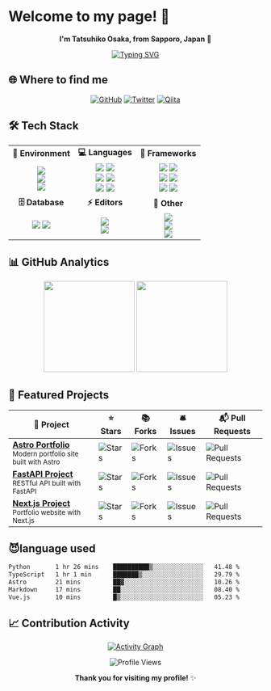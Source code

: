 # Welcome to my page! 👋

<div align="center">

**I'm Tatsuhiko Osaka, from Sapporo, Japan** 🗾

[![Typing SVG](https://readme-typing-svg.demolab.com?font=Fira+Code&pause=1000&color=58A6FF&center=true&vCenter=true&width=435&lines=Frontend+Developer;Backend+Engineer;Full+Stack+Developer;Always+learning+new+things)](https://git.io/typing-svg)

</div>


## 🌐 Where to find me

<div align="center">

[![GitHub](https://img.shields.io/badge/GitHub-%2312100E.svg?&style=for-the-badge&logo=Github&logoColor=white)](https://github.com/TA1851)
[![Twitter](https://img.shields.io/badge/twitter-%231DA1F2.svg?&style=for-the-badge&logo=twitter&logoColor=white)](https://x.com/darry6335)
[![Qiita](https://img.shields.io/badge/qiita-55C500.svg?&style=for-the-badge&logo=qiita&logoColor=white)](https://qiita.com/TA6335)

</div>


## 🛠️ Tech Stack

<table align="center">
  <tr>
    <td align="center"><strong>🏢 Environment</strong></td>
    <td align="center"><strong>💻 Languages</strong></td>
    <td align="center"><strong>🚀 Frameworks</strong></td>
  </tr>
  <tr>
    <td align="center">
      <img src="https://img.shields.io/badge/-Docker-2496ED?style=flat-square&logo=docker&logoColor=white">
      <br>
      <img src="https://img.shields.io/badge/-Git-F05032?style=flat-square&logo=git&logoColor=white">
      <br>
      <img src="https://img.shields.io/badge/-Vercel-000000?style=flat-square&logo=vercel&logoColor=white">
    </td>
    <td align="center">
      <img src="https://img.shields.io/badge/-HTML5-E34F26?style=flat-square&logo=html5&logoColor=white">
      <img src="https://img.shields.io/badge/-CSS3-1572B6?style=flat-square&logo=css3&logoColor=white">
      <br>
      <img src="https://img.shields.io/badge/-JavaScript-F7DF1E?style=flat-square&logo=javascript&logoColor=black">
      <img src="https://img.shields.io/badge/-TypeScript-3178C6?style=flat-square&logo=typescript&logoColor=white">
      <br>
      <img src="https://img.shields.io/badge/-Python-3776AB?style=flat-square&logo=python&logoColor=white">
      <img src="https://img.shields.io/badge/-Node.js-339933?style=flat-square&logo=nodedotjs&logoColor=white">
    </td>
    <td align="center">
      <img src="https://img.shields.io/badge/-React-61DAFB?style=flat-square&logo=react&logoColor=black">
      <img src="https://img.shields.io/badge/-Next.js-000000?style=flat-square&logo=nextdotjs&logoColor=white">
      <br>
      <img src="https://img.shields.io/badge/-Vue.js-4FC08D?style=flat-square&logo=vuedotjs&logoColor=white">
      <img src="https://img.shields.io/badge/-Astro-BC52EE?style=flat-square&logo=astro&logoColor=white">
      <br>
      <img src="https://img.shields.io/badge/-FastAPI-009485?style=flat-square&logo=fastapi&logoColor=white">
      <img src="https://img.shields.io/badge/-Tailwind-38B2AC?style=flat-square&logo=tailwind-css&logoColor=white">
    </td>
  </tr>
  <tr>
    <td align="center"><strong>🗄️ Database</strong></td>
    <td align="center"><strong>⚡ Editors</strong></td>
    <td align="center"><strong>🔧 Other</strong></td>
  </tr>
  <tr>
    <td align="center">
      <img src="https://img.shields.io/badge/-SQLite-003B57?style=flat-square&logo=sqlite&logoColor=white">
      <img src="https://img.shields.io/badge/Postgres-%23316192.svg?logo=postgresql&logoColor=white">
    </td>
    <td align="center">
      <img src="https://img.shields.io/badge/-VS%20Code-007ACC?style=flat-square&logo=visual-studio-code&logoColor=white">
      <br>
      <img src="https://img.shields.io/badge/-Vim-019733?style=flat-square&logo=vim&logoColor=white">
    </td>
    <td align="center">
      <img src="https://img.shields.io/badge/-GitHub%20Copilot-000000?style=flat-square&logo=githubcopilot&logoColor=white">
      <br>
      <img src="https://img.shields.io/badge/-Notion-000000?style=flat-square&logo=notion&logoColor=white">
      <br>
      <img src="https://img.shields.io/badge/-Sphinx-000000?style=flat-square&logo=sphinx&logoColor=white">
    </td>
  </tr>
</table>


## 📊 GitHub Analytics

<div align="center">

<img height="180em" src="https://github-readme-stats.vercel.app/api?username=TA1851&show_icons=true&count_private=true&theme=dark&hide_border=true&bg_color=0d1117&text_color=58a6ff&title_color=58a6ff&icon_color=58a6ff"/>

<img height="180em" src="https://github-readme-stats.vercel.app/api/top-langs/?username=TA1851&layout=compact&theme=dark&hide_border=true&bg_color=0d1117&text_color=58a6ff&title_color=58a6ff"/>

</div>


## 🎯 Featured Projects

<div align="center">

<table>
  <thead>
    <tr>
      <th>🎁 Project</th>
      <th>⭐ Stars</th>
      <th>📚 Forks</th>
      <th>🛎 Issues</th>
      <th>📬 Pull Requests</th>
    </tr>
  </thead>
  <tbody>
    <tr>
      <td>
        <a href="https://github.com/TA1851/Astro-Portfolio">
          <b>Astro Portfolio</b>
        </a>
        <br>
        <small>Modern portfolio site built with Astro</small>
      </td>
      <td><img alt="Stars" src="https://img.shields.io/github/stars/TA1851/Astro-Portfolio?style=flat-square&labelColor=343b41"/></td>
      <td><img alt="Forks" src="https://img.shields.io/github/forks/TA1851/Astro-Portfolio?style=flat-square&labelColor=343b41"/></td>
      <td><img alt="Issues" src="https://img.shields.io/github/issues/TA1851/Astro-Portfolio?style=flat-square&labelColor=343b41"/></td>
      <td><img alt="Pull Requests" src="https://img.shields.io/github/issues-pr/TA1851/Astro-Portfolio?style=flat-square&labelColor=343b41"/></td>
    </tr>
    <tr>
      <td>
        <a href="https://github.com/TA1851/blog-api-main">
          <b>FastAPI Project</b>
        </a>
        <br>
        <small>RESTful API built with FastAPI</small>
      </td>
      <td><img alt="Stars" src="https://img.shields.io/github/stars/TA1851/blog-api-main?style=flat-square&labelColor=343b41"/></td>
      <td><img alt="Forks" src="https://img.shields.io/github/forks/TA1851/blog-api-main?style=flat-square&labelColor=343b41"/></td>
      <td><img alt="Issues" src="https://img.shields.io/github/issues/TA1851/blog-api-main?style=flat-square&labelColor=343b41"/></td>
      <td><img alt="Pull Requests" src="https://img.shields.io/github/issues-pr/TA1851/blog-api-main?style=flat-square&labelColor=343b41"/></td>
    </tr>
    <tr>
      <td>
        <a href="https://github.com/TA1851/Portfolio-Nextjs">
          <b>Next.js Project</b>
        </a>
        <br>
        <small>Portfolio website with Next.js</small>
      </td>
      <td><img alt="Stars" src="https://img.shields.io/github/stars/TA1851/Portfolio-Nextjs?style=flat-square&labelColor=343b41"/></td>
      <td><img alt="Forks" src="https://img.shields.io/github/forks/TA1851/Portfolio-Nextjs?style=flat-square&labelColor=343b41"/></td>
      <td><img alt="Issues" src="https://img.shields.io/github/issues/TA1851/Portfolio-Nextjs?style=flat-square&labelColor=343b41"/></td>
      <td><img alt="Pull Requests" src="https://img.shields.io/github/issues-pr/TA1851/Portfolio-Nextjs?style=flat-square&labelColor=343b41"/></td>
    </tr>
  </tbody>
</table>

</div>

## 😈language used

<!--START_SECTION:waka-->

```txt
Python       1 hr 26 mins    ██████████▒░░░░░░░░░░░░░░   41.48 %
TypeScript   1 hr 1 min      ███████▒░░░░░░░░░░░░░░░░░   29.79 %
Astro        21 mins         ██▓░░░░░░░░░░░░░░░░░░░░░░   10.26 %
Markdown     17 mins         ██░░░░░░░░░░░░░░░░░░░░░░░   08.40 %
Vue.js       10 mins         █▒░░░░░░░░░░░░░░░░░░░░░░░   05.23 %
```

<!--END_SECTION:waka-->


## 📈 Contribution Activity

<div align="center">

[![Activity Graph](https://github-readme-activity-graph.vercel.app/graph?username=TA1851&theme=github-compact&hide_border=true&bg_color=0d1117&color=58a6ff&line=58a6ff&point=ffffff)](https://github.com/TA1851)

</div>


<div align="center">

![Profile Views](https://komarev.com/ghpvc/?username=TA1851&color=58a6ff&style=flat-square&label=Profile+Views)

**Thank you for visiting my profile!** ✨

</div>
